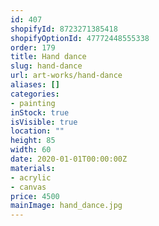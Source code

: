 ```yaml
---
id: 407
shopifyId: 8723271385418
shopifyOptionId: 47772448555338
order: 179
title: Hand dance
slug: hand-dance
url: art-works/hand-dance
aliases: []
categories:
- painting
inStock: true
isVisible: true
location: ""
height: 85
width: 60
date: 2020-01-01T00:00:00Z
materials:
- acrylic
- canvas
price: 4500
mainImage: hand_dance.jpg
---
```

